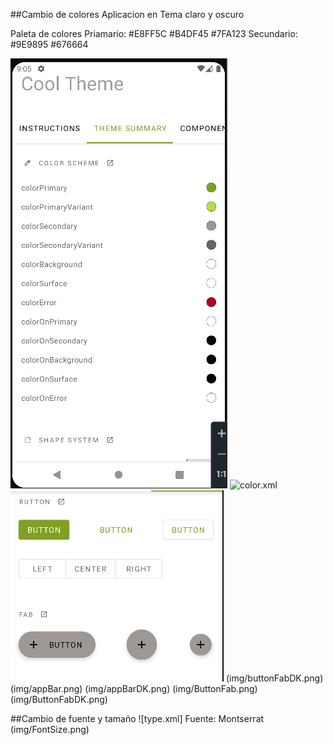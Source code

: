 ##Cambio de colores 
Aplicacion en Tema claro y oscuro

Paleta de colores 
Priamario:  #E8FF5C    #B4DF45   #7FA123
Secundario: #9E9895 #676664

![color.xml](img/colors.png) 
![color.xml](MaterialThemeBuilder/img/colorsDK.png)
![color.xml](img/buttonFab.png) (img/buttonFabDK.png)
(img/appBar.png) (img/appBarDK.png)
(img/ButtonFab.png) (img/ButtonFabDK.png)

##Cambio de fuente y tamaño ![type.xml]
Fuente: Montserrat
(img/FontSize.png)
